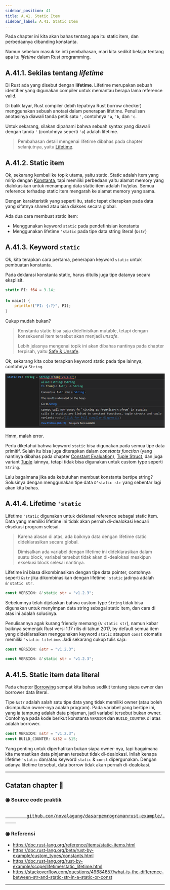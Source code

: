 ```yaml
---
sidebar_position: 41
title: A.41. Static Item
sidebar_label: A.41. Static Item
---
```


Pada chapter ini kita akan bahas tentang apa itu static item, dan perbedaanya dibanding konstanta.

Namun sebelum masuk ke inti pembahasan, mari kita sedikit belajar tentang apa itu *lifetime* dalam Rust programming.

## A.41.1. Sekilas tentang *lifetime*

Di Rust ada yang disebut dengan **lifetime**. Lifetime merupakan sebuah identifier yang digunakan compiler untuk memantau berapa lama reference valid.

Di balik layar, Rust compiler (lebih tepatnya Rust borrow checker) menggunakan sebuah anotasi dalam penerapan lifetime. Penulisan anotasinya diawali tanda petik satu `'`, contohnya `'a`, `'b`, dan `'c`.

Untuk sekarang, silakan dipahami bahwa sebuah syntax yang diawali dengan tanda `'` (contohnya seperti `'a`) adalah lifetime.

> Pembahasan detail mengenai lifetime dibahas pada chapter selanjutnya, yaitu [Lifetime](/basic/lifetime).

## A.41.2. Static item

Ok, sekarang kembali ke topik utama, yaitu static. Static adalah item yang mirip dengan [Konstanta](/basic/konstanta), tapi memiliki perbedaan yaitu alamat memory yang dialokasikan untuk menampung data static item adalah fix/jelas. Semua reference terhadap static item mengarah ke alamat memory yang sama.

Dengan karakteristik yang seperti itu, static tepat diterapkan pada data yang sifatnya shared atau bisa diakses secara global.

Ada dua cara membuat static item:

- Menggunakan keyword `static` pada pendefinisian konstanta
- Menggunakan lifetime `'static` pada tipe data string literal (`&str`)

## A.41.3. Keyword `static`

Ok, kita terapkan cara pertama, penerapan keyword `static` untuk pembuatan konstanta.

Pada deklarasi konstanta static, harus ditulis juga tipe datanya secara eksplisit.

```rust
static PI: f64 = 3.14;

fn main() {
    println!("PI: {:?}", PI);
}
```

Cukup mudah bukan?

> Konstanta static bisa saja didefinisikan mutable, tetapi dengan konsekuensi item tersebut akan menjadi *unsafe*.
>
> Lebih jelasnya mengenai topik ini akan dibahas nantinya pada chapter terpisah, yaitu [Safe & Unsafe](/wip/safe-unsafe).

Ok, sekarang kita coba terapkan keyword static pada tipe lainnya, contohnya `String`.

![Static string](img/static-1.png)

Hmm, malah error.

Perlu diketahui bahwa keyword `static` bisa digunakan pada semua tipe data primitif. Selain itu bisa juga diterapkan dalam *constants function* (yang nantinya dibahas pada chapter [Constant Evaluation](/wip/constant-evaluation)), [Tuple Struct](/basic/struct#a247-tuple-struct), dan juga variant [Tuple](/basic/tuple) lainnya, tetapi tidak bisa digunakan untuk custom type seperti `String`.

Lalu bagaimana jika ada kebutuhan membuat konstanta bertipe string? Solusinya dengan menggunakan tipe data `&'static str` yang sebentar lagi akan kita bahas.

## A.41.4. Lifetime `'static`

Lifetime `'static` digunakan untuk deklarasi reference sebagai static item. Data yang memiliki lifetime ini tidak akan pernah di-dealokasi kecuali eksekusi program selesai.

> Karena alasan di atas, ada baiknya data dengan lifetime static dideklarasikan secara global.
>
> Dimisalkan ada variabel dengan lifetime ini dideklarasikan dalam suatu block, variabel tersebut tidak akan di-dealokasi meskipun eksekusi block selesai nantinya.

Lifetime ini biasa dikombinasikan dengan tipe data pointer, contohnya seperti `&str` jika dikombinasikan dengan lifetime `'static` jadinya adalah `&'static str`.

```rust
const VERSION: &'static str = "v1.2.3";
```

Sebelumnya telah dijelaskan bahwa custom type `String` tidak bisa digunakan untuk menyimpan data string sebagai static item, dan cara di atas ini adalah solusinya.

Penulisannya agak kurang friendly memang (`&'static str`), namun kabar baiknya semenjak Rust versi 1.17 rilis di tahun 2017, by default semua item yang dideklarasikan menggunakan keyword `static` ataupun `const` otomatis memiliki `'static lifetime`. Jadi sekarang cukup tulis saja:

```rust
const VERSION: &str = "v1.2.3";
```

```rust
const VERSION: &'static str = "v1.2.3";
```

## A.41.5. Static item data literal

Pada chapter [Borrowing](/basic/borrowing#a347-owner-dan-borrower-data-literal) sempat kita bahas sedikit tentang siapa owner dan borrower data literal.

Tipe `&str` adalah salah satu tipe data yang tidak memiliki owner (atau boleh disimpulkan owner-nya adalah program). Pada variabel yang bertipe ini, yang ia tampung adalah data pinjaman, jadi variabel tersebut bukan owner. Contohnya pada kode berikut konstanta `VERSION` dan `BUILD_COUNTER` di atas adalah borrower.

```rust
const VERSION: &str = "v1.2.3";
const BUILD_COUNTER: &i32 = &15;
```

Yang penting untuk diperhatikan bukan siapa owner-nya, tapi bagaimana kita memastikan data pinjaman tersebut tidak di-dealokasi. Inilah kenapa lifetime `'static` dan/atau keyword `static` & `const` dipergunakan. Dengan adanya lifetime tersebut, data borrow tidak akan pernah di-dealokasi.

---

## Catatan chapter 📑

### ◉ Source code praktik

<pre>
    <a href="https://github.com/novalagung/dasarpemrogramanrust-example/tree/master/static_example">
        github.com/novalagung/dasarpemrogramanrust-example/../static_example
    </a>
</pre>

### ◉ Referensi

- https://doc.rust-lang.org/reference/items/static-items.html
- https://doc.rust-lang.org/beta/rust-by-example/custom_types/constants.html
- https://doc.rust-lang.org/rust-by-example/scope/lifetime/static_lifetime.html
- https://stackoverflow.com/questions/49684657/what-is-the-difference-between-str-and-static-str-in-a-static-or-const

---
